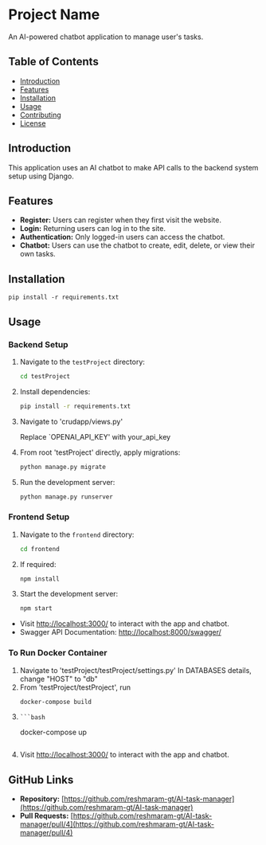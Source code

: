 # Project Name

An AI-powered chatbot application to manage user's tasks.

## Table of Contents

- [Introduction](#introduction)
- [Features](#features)
- [Installation](#installation)
- [Usage](#usage)
- [Contributing](#contributing)
- [License](#license)

## Introduction

This application uses an AI chatbot to make API calls to the backend system setup using Django.

## Features

- **Register:** Users can register when they first visit the website.
- **Login:** Returning users can log in to the site.
- **Authentication:** Only logged-in users can access the chatbot.
- **Chatbot:** Users can use the chatbot to create, edit, delete, or view their own tasks.

## Installation

    pip install -r requirements.txt

## Usage

### Backend Setup

1. Navigate to the `testProject` directory:

    ```bash
    cd testProject
    ```

2. Install dependencies:

    ```bash
    pip install -r requirements.txt
    ```
3. Navigate to 'crudapp/views.py'

   Replace `OPENAI_API_KEY' with your_api_key 

4. From root 'testProject' directly, apply migrations:

    ```bash
    python manage.py migrate
    ```

4. Run the development server:

    ```bash
    python manage.py runserver
    ```

### Frontend Setup

1. Navigate to the `frontend` directory:

    ```bash
    cd frontend
    ```
2. If required:

    ```bash
    npm install
    ```

3. Start the development server:

    ```bash
    npm start
    ```

- Visit [http://localhost:3000/](http://localhost:3000/) to interact with the app and chatbot.
- Swagger API Documentation: [http://localhost:8000/swagger/](http://localhost:8000/swagger/)

### To Run Docker Container
1. Navigate to 'testProject/testProject/settings.py'
    In DATABASES details, change "HOST" to "db"
2. From 'testProject/testProject', run
    ```bash
    docker-compose build
    ```
3.     ```bash
    docker-compose up
    ```
4. Visit [http://localhost:3000/](http://localhost:3000/) to interact with the app and chatbot.

## GitHub Links

- **Repository:** [https://github.com/reshmaram-gt/AI-task-manager](https://github.com/reshmaram-gt/AI-task-manager)
- **Pull Requests:** [https://github.com/reshmaram-gt/AI-task-manager/pull/4](https://github.com/reshmaram-gt/AI-task-manager/pull/4)
